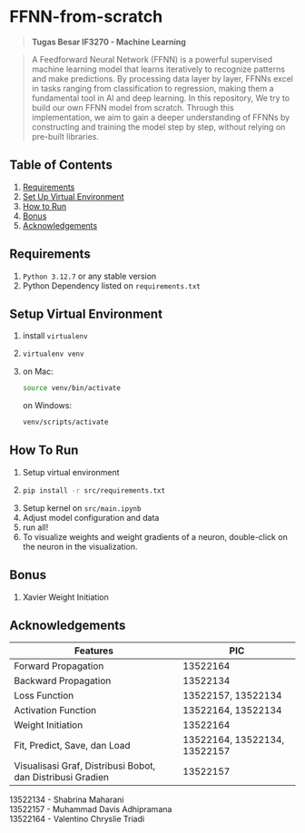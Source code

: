 # FFNN-from-scratch

> **Tugas Besar IF3270 - Machine Learning**

> A Feedforward Neural Network (FFNN) is a powerful supervised machine learning model that learns iteratively to recognize patterns and make predictions. By processing data layer by layer, FFNNs excel in tasks ranging from classification to regression, making them a fundamental tool in AI and deep learning. In this repository, We try to build our own FFNN model from scratch. Through this implementation, we aim to gain a deeper understanding of FFNNs by constructing and training the model step by step, without relying on pre-built libraries.

## Table of Contents

1. [Requirements](#requirements)
2. [Set Up Virtual Environment](#setup-virtual-environment)
3. [How to Run](#how-to-run)
4. [Bonus](#bonus)
5. [Acknowledgements](#acknowledgements)

## Requirements

1. `Python 3.12.7` or any stable version
2. Python Dependency listed on `requirements.txt`

## Setup Virtual Environment

1. install `virtualenv`
2. ```sh
   virtualenv venv
   ```
3. on Mac:
   ```sh
   source venv/bin/activate
   ```
   on Windows:
   ```sh
   venv/scripts/activate
   ```

## How To Run

1. Setup virtual environment
2. ```sh
   pip install -r src/requirements.txt
   ```
3. Setup kernel on `src/main.ipynb`
4. Adjust model configuration and data
5. run all!
6. To visualize weights and weight gradients of a neuron, double-click on the neuron in the visualization.

## Bonus

1. Xavier Weight Initiation

## Acknowledgements

| Features                                                   | PIC                          |
| ---------------------------------------------------------- | ---------------------------- |
| Forward Propagation                                        | 13522164                     |
| Backward Propagation                                       | 13522134                     |
| Loss Function                                              | 13522157, 13522134           |
| Activation Function                                        | 13522164, 13522134           |
| Weight Initiation                                          | 13522164                     |
| Fit, Predict, Save, dan Load                               | 13522164, 13522134, 13522157 |
| Visualisasi Graf, Distribusi Bobot, dan Distribusi Gradien | 13522157                     |

13522134 - Shabrina Maharani  
13522157 - Muhammad Davis Adhipramana  
13522164 - Valentino Chryslie Triadi  
